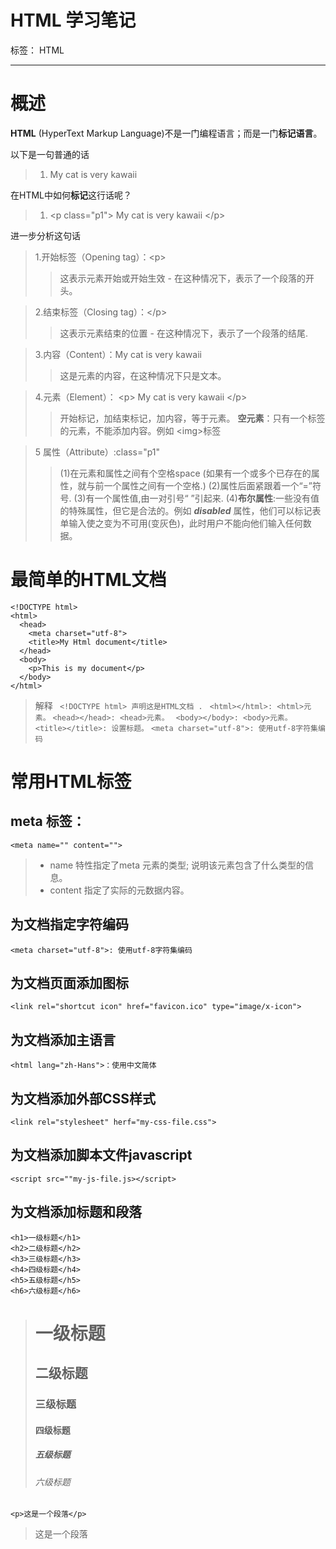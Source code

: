 ﻿#  HTML 学习笔记

标签： HTML

---

# 概述
**HTML** (HyperText Markup Language)不是一门编程语言；而是一门**标记语言**。

以下是一句普通的话
>1. My cat is very kawaii

在HTML中如何**标记**这行话呢？
>1. &lt;p class="p1"&gt; My cat is very kawaii &lt;/p&gt;

进一步分析这句话
>1.开始标签（Opening tag）：&lt;p&gt;
>>这表示元素开始或开始生效 - 在这种情况下，表示了一个段落的开头。

>2.结束标签（Closing tag）：&lt;/p&gt;
>> 这表示元素结束的位置 - 在这种情况下，表示了一个段落的结尾.

>3.内容（Content）：My cat is very kawaii
>>这是元素的内容，在这种情况下只是文本。

>4.元素（Element）： &lt;p&gt; My cat is very kawaii &lt;/p&gt;
>>开始标记，加结束标记，加内容，等于元素。
>>**空元素**：只有一个标签的元素，不能添加内容。例如  &lt;img&gt;标签

>5 属性（Attribute）:class="p1"
>>(1)在元素和属性之间有个空格space (如果有一个或多个已存在的属性，就与前一个属性之间有一个空格.)
>>(2)属性后面紧跟着一个“=”符号.
>>(3)有一个属性值,由一对引号“ ”引起来.
>>(4)**布尔属性**:一些没有值的特殊属性，但它是合法的。例如 ***disabled*** 属性，他们可以标记表单输入使之变为不可用(变灰色)，此时用户不能向他们输入任何数据。
# 最简单的HTML文档
```
<!DOCTYPE html>
<html>
  <head>
    <meta charset="utf-8">
    <title>My Html document</title>
  </head>
  <body>
    <p>This is my document</p>
  </body>
</html>
```
>解释
``` <!DOCTYPE html> 声明这是HTML文档 .```
``` <html></html>: <html>元素。```
``` <head></head>: <head>元素。 ```
``` <body></body>: <body>元素。```
```<title></title>: 设置标题。```
```<meta charset="utf-8">: 使用utf-8字符集编码```
# 常用HTML标签
## meta 标签：
```
<meta name="" content="">
```
> * name 特性指定了meta 元素的类型; 说明该元素包含了什么类型的信息。
> * content 指定了实际的元数据内容。

## 为文档指定字符编码
```<meta charset="utf-8">: 使用utf-8字符集编码```

## 为文档页面添加图标
```<link rel="shortcut icon" href="favicon.ico" type="image/x-icon">```

## 为文档添加主语言 
```<html lang="zh-Hans">：使用中文简体```

## 为文档添加外部CSS样式
```<link rel="stylesheet" herf="my-css-file.css">```

## 为文档添加脚本文件javascript
```<script src=""my-js-file.js></script>```

## 为文档添加标题和段落
```
<h1>一级标题</h1>
<h2>二级标题</h2>
<h3>三级标题</h3>
<h4>四级标题</h4>
<h5>五级标题</h5>
<h6>六级标题</h6>
```
> <h1>一级标题</h1>
> <h2>二级标题</h2>
> <h3>三级标题</h3>
> <h4>四级标题</h4>
> <h5>五级标题</h5>
> <h6>六级标题</h6>

```<p>这是一个段落</p>```
> <p>这是一个段落</p>




